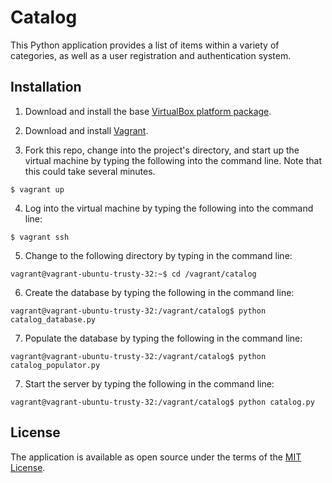 # Catalog

This Python application provides a list of items within a variety of categories, as well as a user registration and authentication system.

## Installation

1. Download and install the base [VirtualBox platform package](https://www.virtualbox.org/wiki/Downloads).

2. Download and install [Vagrant](https://www.vagrantup.com/downloads.html).

3. Fork this repo, change into the project's directory, and start up the virtual machine by typing the following into the command line. Note that this could take several minutes.
```
$ vagrant up
```

4. Log into the virtual machine by typing the following into the command line:
```
$ vagrant ssh
```

5. Change to the following directory by typing in the command line:
```
vagrant@vagrant-ubuntu-trusty-32:~$ cd /vagrant/catalog
```

6. Create the database by typing the following in the command line:
```
vagrant@vagrant-ubuntu-trusty-32:/vagrant/catalog$ python catalog_database.py
```

7. Populate the database by typing the following in the command line:
```
vagrant@vagrant-ubuntu-trusty-32:/vagrant/catalog$ python catalog_populator.py
```

7. Start the server by typing the following in the command line:
```
vagrant@vagrant-ubuntu-trusty-32:/vagrant/catalog$ python catalog.py
```

## License

The application is available as open source under the terms of the [MIT License](http://opensource.org/licenses/MIT).